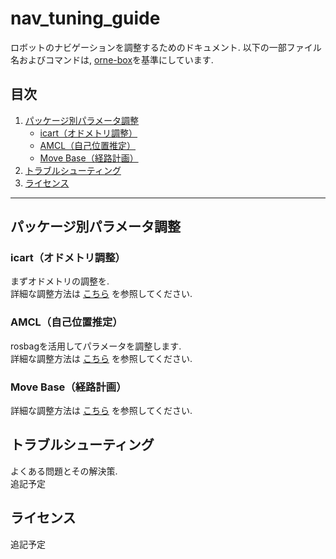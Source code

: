 # nav_tuning_guide
ロボットのナビゲーションを調整するためのドキュメント. 以下の一部ファイル名およびコマンドは, [orne-box](https://github.com/open-rdc/orne-box)を基準にしています.

## 目次

1. [パッケージ別パラメータ調整](#パッケージ別パラメータ調整)  
   - [icart（オドメトリ調整）](./icart) 
   - [AMCL（自己位置推定）](./amcl)  
   - [Move Base（経路計画）](./move_base)  
2. [トラブルシューティング](#トラブルシューティング)  
3. [ライセンス](#ライセンス)  

---

## パッケージ別パラメータ調整
### icart（オドメトリ調整）
まずオドメトリの調整を.  
詳細な調整方法は [こちら](./icart) を参照してください. 

### AMCL（自己位置推定）
rosbagを活用してパラメータを調整します.  
詳細な調整方法は [こちら](./amcl) を参照してください. 

### Move Base（経路計画）

詳細な調整方法は [こちら](./move_base) を参照してください. 

## トラブルシューティング
よくある問題とその解決策.  
追記予定

## ライセンス
追記予定